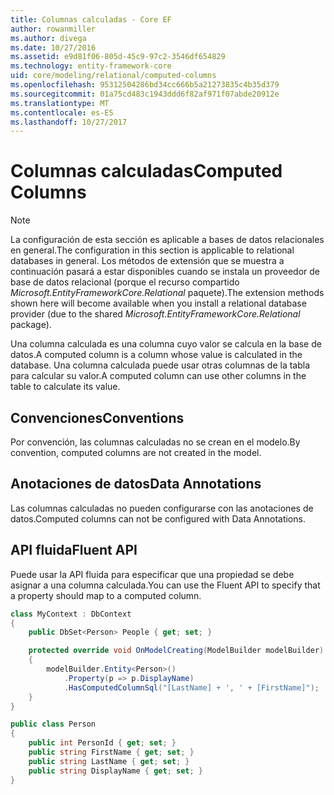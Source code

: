 ```yaml
---
title: Columnas calculadas - Core EF
author: rowanmiller
ms.author: divega
ms.date: 10/27/2016
ms.assetid: e9d81f06-805d-45c9-97c2-3546df654829
ms.technology: entity-framework-core
uid: core/modeling/relational/computed-columns
ms.openlocfilehash: 95312504286bd34cc666b5a21273835c4b35d379
ms.sourcegitcommit: 01a75cd483c1943ddd6f82af971f07abde20912e
ms.translationtype: MT
ms.contentlocale: es-ES
ms.lasthandoff: 10/27/2017
---
```

# <a name="computed-columns"></a><span data-ttu-id="4f8c8-102">Columnas calculadas</span><span class="sxs-lookup"><span data-stu-id="4f8c8-102">Computed Columns</span></span>

> [!NOTE]  
> <span data-ttu-id="4f8c8-103">La configuración de esta sección es aplicable a bases de datos relacionales en general.</span><span class="sxs-lookup"><span data-stu-id="4f8c8-103">The configuration in this section is applicable to relational databases in general.</span></span> <span data-ttu-id="4f8c8-104">Los métodos de extensión que se muestra a continuación pasará a estar disponibles cuando se instala un proveedor de base de datos relacional (porque el recurso compartido *Microsoft.EntityFrameworkCore.Relational* paquete).</span><span class="sxs-lookup"><span data-stu-id="4f8c8-104">The extension methods shown here will become available when you install a relational database provider (due to the shared *Microsoft.EntityFrameworkCore.Relational* package).</span></span>

<span data-ttu-id="4f8c8-105">Una columna calculada es una columna cuyo valor se calcula en la base de datos.</span><span class="sxs-lookup"><span data-stu-id="4f8c8-105">A computed column is a column whose value is calculated in the database.</span></span> <span data-ttu-id="4f8c8-106">Una columna calculada puede usar otras columnas de la tabla para calcular su valor.</span><span class="sxs-lookup"><span data-stu-id="4f8c8-106">A computed column can use other columns in the table to calculate its value.</span></span>

## <a name="conventions"></a><span data-ttu-id="4f8c8-107">Convenciones</span><span class="sxs-lookup"><span data-stu-id="4f8c8-107">Conventions</span></span>

<span data-ttu-id="4f8c8-108">Por convención, las columnas calculadas no se crean en el modelo.</span><span class="sxs-lookup"><span data-stu-id="4f8c8-108">By convention, computed columns are not created in the model.</span></span>

## <a name="data-annotations"></a><span data-ttu-id="4f8c8-109">Anotaciones de datos</span><span class="sxs-lookup"><span data-stu-id="4f8c8-109">Data Annotations</span></span>

<span data-ttu-id="4f8c8-110">Las columnas calculadas no pueden configurarse con las anotaciones de datos.</span><span class="sxs-lookup"><span data-stu-id="4f8c8-110">Computed columns can not be configured with Data Annotations.</span></span>

## <a name="fluent-api"></a><span data-ttu-id="4f8c8-111">API fluida</span><span class="sxs-lookup"><span data-stu-id="4f8c8-111">Fluent API</span></span>

<span data-ttu-id="4f8c8-112">Puede usar la API fluida para especificar que una propiedad se debe asignar a una columna calculada.</span><span class="sxs-lookup"><span data-stu-id="4f8c8-112">You can use the Fluent API to specify that a property should map to a computed column.</span></span>

<!-- [!code-csharp[Main](samples/core/relational/Modeling/FluentAPI/Samples/Relational/ComputedColumn.cs?highlight=9)] -->
``` csharp
class MyContext : DbContext
{
    public DbSet<Person> People { get; set; }

    protected override void OnModelCreating(ModelBuilder modelBuilder)
    {
        modelBuilder.Entity<Person>()
            .Property(p => p.DisplayName)
            .HasComputedColumnSql("[LastName] + ', ' + [FirstName]");
    }
}

public class Person
{
    public int PersonId { get; set; }
    public string FirstName { get; set; }
    public string LastName { get; set; }
    public string DisplayName { get; set; }
}
```
